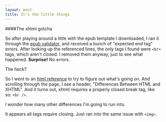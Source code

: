 ```yaml
---
layout: post
title: It's the little things
---
```


####The xhtml gotcha

So after playing around a little with the epub template I downloaded, I ran it through the [epub validator](http://validator.idpf.org/ "idpf epub validator"), and received a bunch of "expected end tag" errors. After looking up the referenced lines, the only tags I found were `<br>` tags, which aren't closed. I removed them anyway, just to see what happened. **Surprise!** No errors.

The heck?

So I went to an [html reference](http://www.w3schools.com/tags/tag_br.asp "w3schools html reference") to try to figure out what's going on. And scrolling through the page, I see a header, "Differences Between HTML and XHTML". And it turns out, xhtml requires a properly closed break tag, like so: `<br />`. 

I wonder how many other differences I'm going to run into.

It appears all tags require closing. Just ran into the same issue with `<img>`.